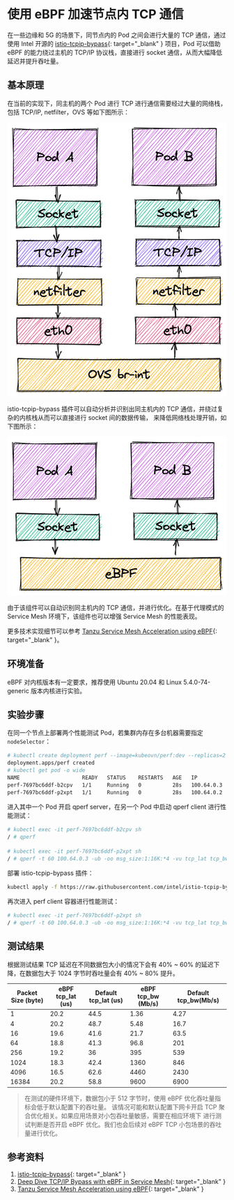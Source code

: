 # 使用 eBPF 加速节点内 TCP 通信

在一些边缘和 5G 的场景下，同节点内的 Pod 之间会进行大量的 TCP 通信，通过使用 Intel 开源的 [istio-tcpip-bypass](https://github.com/intel/istio-tcpip-bypass){: target="_blank" } 
项目，Pod 可以借助 eBPF 的能力绕过主机的 TCP/IP 协议栈，直接进行 socket 通信，从而大幅降低延迟并提升吞吐量。

## 基本原理

在当前的实现下，同主机的两个 Pod 进行 TCP 进行通信需要经过大量的网络栈，包括 TCP/IP, netfilter，OVS 等如下图所示：

![without eBPF](../static/intra-node-without-ebpf.png)

istio-tcpip-bypass 插件可以自动分析并识别出同主机内的 TCP 通信，并绕过复杂的内核栈从而可以直接进行 socket 间的数据传输，
来降低网络栈处理开销，如下图所示：

![with eBPF](../static/intra-node-with-ebpf.png)

由于该组件可以自动识别同主机内的 TCP 通信，并进行优化。在基于代理模式的 Service Mesh 环境下，该组件也可以增强 Service Mesh 的性能表现。

更多技术实现细节可以参考 [Tanzu Service Mesh Acceleration using eBPF](https://blogs.vmware.com/networkvirtualization/2022/08/tanzu-service-mesh-acceleration-using-ebpf.html/){: target="_blank" }。

## 环境准备

eBPF 对内核版本有一定要求，推荐使用 Ubuntu 20.04 和 Linux 5.4.0-74-generic 版本内核进行实验。

## 实验步骤

在同一个节点上部署两个性能测试 Pod，若集群内存在多台机器需要指定 `nodeSelector`：

```bash
# kubectl create deployment perf --image=kubeovn/perf:dev --replicas=2
deployment.apps/perf created
# kubectl get pod -o wide
NAME                    READY   STATUS    RESTARTS   AGE   IP           NODE     NOMINATED NODE   READINESS GATES
perf-7697bc6ddf-b2cpv   1/1     Running   0          28s   100.64.0.3   sealos   <none>           <none>
perf-7697bc6ddf-p2xpt   1/1     Running   0          28s   100.64.0.2   sealos   <none>           <none>
```

进入其中一个 Pod 开启 qperf server，在另一个 Pod 中启动 qperf client 进行性能测试：

```bash
# kubectl exec -it perf-7697bc6ddf-b2cpv sh
/ # qperf

# kubectl exec -it perf-7697bc6ddf-p2xpt sh
/ # qperf -t 60 100.64.0.3 -ub -oo msg_size:1:16K:*4 -vu tcp_lat tcp_bw
```

部署 istio-tcpip-bypass 插件：

```bash
kubectl apply -f https://raw.githubusercontent.com/intel/istio-tcpip-bypass/main/bypass-tcpip-daemonset.yaml
```

再次进入 perf client 容器进行性能测试：

```bash
# kubectl exec -it perf-7697bc6ddf-p2xpt sh
/ # qperf -t 60 100.64.0.3 -ub -oo msg_size:1:16K:*4 -vu tcp_lat tcp_bw
```

## 测试结果

根据测试结果 TCP 延迟在不同数据包大小的情况下会有 40% ~ 60% 的延迟下降，在数据包大于 1024 字节时吞吐量会有 40% ~ 80% 提升。

| Packet Size (byte) | eBPF tcp_lat (us) | Default tcp_lat (us) | eBPF tcp_bw (Mb/s) | Default tcp_bw(Mb/s) |
|--------------------|-------------------|----------------------|--------------------|----------------------|
| 1                  | 20.2              | 44.5                 | 1.36               | 4.27                 |
| 4                  | 20.2              | 48.7                 | 5.48               | 16.7                 |
| 16                 | 19.6              | 41.6                 | 21.7               | 63.5                 |
| 64                 | 18.8              | 41.3                 | 96.8               | 201                  |
| 256                | 19.2              | 36                   | 395                | 539                  |
| 1024               | 18.3              | 42.4                 | 1360               | 846                  |
| 4096               | 16.5              | 62.6                 | 4460               | 2430                 |
| 16384              | 20.2              | 58.8                 | 9600               | 6900                 |

> 在测试的硬件环境下，数据包小于 512 字节时，使用 eBPF 优化吞吐量指标会低于默认配置下的吞吐量。
> 该情况可能和默认配置下网卡开启 TCP 聚合优化相关。如果应用场景对小包吞吐量敏感，需要在相应环境下
> 进行测试判断是否开启 eBPF 优化。我们也会后续对 eBPF TCP 小包场景的吞吐量进行优化。

## 参考资料

1. [istio-tcpip-bypass](https://github.com/intel/istio-tcpip-bypass){: target="_blank" }
2. [Deep Dive TCP/IP Bypass with eBPF in Service Mesh](https://events.istio.io/istiocon-2022/sessions/tcpip-bypass-ebpf/){: target="_blank" }
3. [Tanzu Service Mesh Acceleration using eBPF](https://blogs.vmware.com/networkvirtualization/2022/08/tanzu-service-mesh-acceleration-using-ebpf.html/){: target="_blank" }
